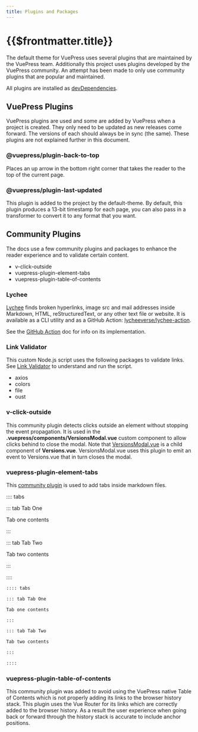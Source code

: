 ```yaml
---
title: Plugins and Packages
---
```


# {{$frontmatter.title}}

<TocHeader /> <TOC class="table-of-contents" :include-level="[2,3]" />

The default theme for VuePress uses several plugins that are maintained by the VuePress team. Additionally this project uses plugins developed by the VuePress community. An attempt has been made to only use community plugins that are popular and maintained.

All plugins are installed as [devDependencies](https://github.com/api3dao/api3-docs/blob/main/package.json).

## VuePress Plugins

VuePress plugins are used and some are added by VuePress when a project is created. They only need to be updated as new releases come forward. The versions of each should always be in sync (the same). These plugins are not explained further in this document.

### @vuepress/plugin-back-to-top

Places an up arrow in the bottom right corner that takes the reader to the top of the current page.

### @vuepress/plugin-last-updated

This plugin is added to the project by the default-theme. By default, this plugin produces a 13-bit timestamp for each page, you can also pass in a transformer to convert it to any format that you want.

## Community Plugins

The docs use a few community plugins and packages to enhance the reader experience and to validate certain content.

- v-click-outside
- vuepress-plugin-element-tabs
- vuepress-plugin-table-of-contents

### Lychee

[Lychee](https://github.com/lycheeverse/lychee) finds broken hyperlinks, image src and mail addresses inside Markdown, HTML, reStructuredText, or any other text file or website. It is available as a CLI utility and as a GitHub Action: [lycheeverse/lychee-action](https://github.com/lycheeverse/lychee-action).

See the [GitHub Action](./github-actions.md) doc for info on its implementation.

### Link Validator

This custom Node.js script uses the following packages to validate links. See [Link Validator](link-validator.md) to understand and run the script.

- axios
- colors
- file
- oust

### v-click-outside

This community plugin detects clicks outside an element without stopping the event propagation. It is used in the **.vuepress/components/VersionsModal.vue** custom component to allow clicks behind to close the modal. Note that [VersionsModal.vue](./custom-components.md#versions-vue-and-versionsmodal-vue) is a child component of **Versions.vue**. VersionsModal.vue uses this plugin to emit an event to Versions.vue that in turn closes the modal.

### vuepress-plugin-element-tabs

This [community plugin](https://www.npmjs.com/package/vuepress-plugin-element-tabs) is used to add tabs inside markdown files.

:::: tabs

::: tab Tab One

Tab one contents

:::

::: tab Tab Two

Tab two contents

:::

::::

```md
:::: tabs

::: tab Tab One

Tab one contents

:::

::: tab Tab Two

Tab two contents

:::

::::
```

### vuepress-plugin-table-of-contents

This community plugin was added to avoid using the VuePress native Table of Contents which is not properly adding its links to the browser history stack. This plugin uses the Vue Router for its links which are correctly added to the browser history. As a result the user experience when going back or forward through the history stack is accurate to include anchor positions.
